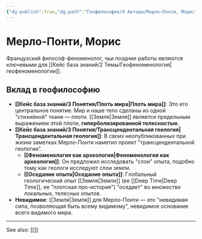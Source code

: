 ```yaml
---
{"dg-publish":true,"dg-path":"Геофилософия/4 Авторы/Мерло-Понти, Морис","permalink":"/geofilosofiya/4-avtory/merlo-ponti-moris/"}
---
```


# Мерло-Понти, Морис

Французский философ-феноменолог, чьи поздние работы являются ключевыми для [[Кейс база знаний/2 Темы/Геофеноменология\|геофеноменологии]].

## Вклад в геофилософию
- **[[Кейс база знаний/3 Понятия/Плоть мира\|Плоть мира]]**: Это его центральное понятие. Мир и наше тело сделаны из одной "стихийной" ткани — плоти. [[Земля\|Земля]] является предельным выражением этой плоти, **гиперболизированной телесностью**.
- **[[Кейс база знаний/3 Понятия/Трансцендентальная геология\|Трансцендентальная геология]]**: В своих неопубликованных при жизни заметках Мерло-Понти наметил проект "трансцендентальной геологии".
    - **[[Феноменология как археология\|Феноменология как археология]]**: Он предложил исследовать "слои" опыта, подобно тому как геологи исследуют слои земли.
    - **[[Оседание опыта\|Оседание опыта]]**: Глобальный геологический опыт [[Земля\|Земли]] (ее [[Deep Time\|Deep Time]], ее "плотская про-история") "оседает" во множестве локальных, телесных опытов.
- **Невидимое**: [[Земля\|Земля]] для Мерло-Понти — это "невидимая сила, позволяющая быть всему видимому", невидимое основание всего видимого мира.






---
See also:
[[]]
